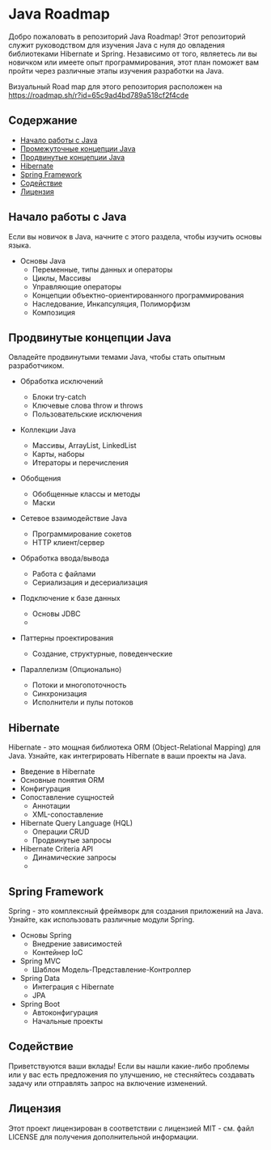 # Java Roadmap

Добро пожаловать в репозиторий Java Roadmap!
Этот репозиторий служит руководством для изучения Java с нуля до овладения библиотеками Hibernate и Spring.
Независимо от того, являетесь ли вы новичком или имеете опыт программирования,
этот план поможет вам пройти через различные этапы изучения разработки на Java.

Визуальный Road map для этого репозитория расположен на https://roadmap.sh/r?id=65c9ad4bd789a518cf2f4cde

## Содержание

- [Начало работы с Java](#начало-работы-с-java)
- [Промежуточные концепции Java](#промежуточные-концепции-java)
- [Продвинутые концепции Java](#продвинутые-концепции-java)
- [Hibernate](#hibernate)
- [Spring Framework](#spring-framework)
- [Содействие](#содействие)
- [Лицензия](#лицензия)

## Начало работы с Java

Если вы новичок в Java, начните с этого раздела, чтобы изучить основы языка.

- Основы Java
    - Переменные, типы данных и операторы
    - Циклы, Массивы
    - Управляющие операторы
    - Концепции объектно-ориентированного программирования
    - Наследование, Инкапсуляция, Полиморфизм
    - Композиция

## Продвинутые концепции Java

Овладейте продвинутыми темами Java, чтобы стать опытным разработчиком.

- Обработка исключений
    - Блоки try-catch
    - Ключевые слова throw и throws
    - Пользовательские исключения
- Коллекции Java
    - Массивы, ArrayList, LinkedList
    - Карты, наборы
    - Итераторы и перечисления
- Обобщения
    - Обобщенные классы и методы
    - Маски
- Сетевое взаимодействие Java
    - Программирование сокетов
    - HTTP клиент/сервер
- Обработка ввода/вывода
    - Работа с файлами
    - Сериализация и десериализация
- Подключение к базе данных
    - Основы JDBC
    -
- Паттерны проектирования
    - Создание, структурные, поведенческие


- Параллелизм (Опционально)
    - Потоки и многопоточность
    - Синхронизация
    - Исполнители и пулы потоков

## Hibernate

Hibernate - это мощная библиотека ORM (Object-Relational Mapping) для Java. Узнайте, как интегрировать Hibernate в ваши проекты на Java.

- Введение в Hibernate
- Основные понятия ORM
- Конфигурация
- Сопоставление сущностей
    - Аннотации
    - XML-сопоставление
- Hibernate Query Language (HQL)
    - Операции CRUD
    - Продвинутые запросы
- Hibernate Criteria API
    - Динамические запросы
    -

## Spring Framework

Spring - это комплексный фреймворк для создания приложений на Java. Узнайте, как использовать различные модули Spring.

- Основы Spring
    - Внедрение зависимостей
    - Контейнер IoC
- Spring MVC
    - Шаблон Модель-Представление-Контроллер
- Spring Data
    - Интеграция с Hibernate
    - JPA
- Spring Boot
    - Автоконфигурация
    - Начальные проекты

## Содействие

Приветствуются ваши вклады! Если вы нашли какие-либо проблемы или у вас есть предложения по улучшению, не стесняйтесь создавать задачу или отправлять запрос на
включение изменений.

## Лицензия

Этот проект лицензирован в соответствии с лицензией MIT - см. файл LICENSE для получения дополнительной информации.
